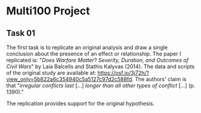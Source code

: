 # Multi100 Project

## Task 01

The first task is to replicate an original analysis and draw a single
conclusion about the presence of an effect or relationship. The paper I
replicated is: "_Does Warfare Matter? Severity, Duration, and Outcomes of Civil
Wars_" by Laia Balcells and Stathis Kalyvas (2014). The data and scripts of the
original study are available at:
<https://osf.io/3j72h/?view_only=5b822a6c354940c5a5127c97d2c588fd>. The
authors' claim is that "_irregular conflicts last_ [...] _longer than all other
types of conflict_ [...] (p. 1390)."

The replication provides support for the original hypothesis.
